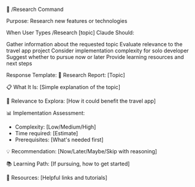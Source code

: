 📖 /Research Command

Purpose: Research new features or technologies

When User Types /Research [topic]
Claude Should:

Gather information about the requested topic
Evaluate relevance to the travel app project
Consider implementation complexity for solo developer
Suggest whether to pursue now or later
Provide learning resources and next steps

Response Template:
🔬 Research Report: [Topic]

📋 What It Is:
[Simple explanation of the topic]

🎯 Relevance to Explora:
[How it could benefit the travel app]

📊 Implementation Assessment:
- Complexity: [Low/Medium/High]
- Time required: [Estimate]
- Prerequisites: [What's needed first]

💡 Recommendation:
[Now/Later/Maybe/Skip with reasoning]

📚 Learning Path:
[If pursuing, how to get started]

🔗 Resources:
[Helpful links and tutorials]